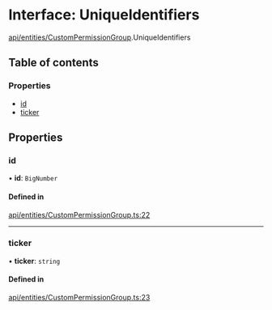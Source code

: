 # Interface: UniqueIdentifiers

[api/entities/CustomPermissionGroup](../wiki/api.entities.CustomPermissionGroup).UniqueIdentifiers

## Table of contents

### Properties

- [id](../wiki/api.entities.CustomPermissionGroup.UniqueIdentifiers#id)
- [ticker](../wiki/api.entities.CustomPermissionGroup.UniqueIdentifiers#ticker)

## Properties

### id

• **id**: `BigNumber`

#### Defined in

[api/entities/CustomPermissionGroup.ts:22](https://github.com/PolymathNetwork/polymesh-sdk/blob/49113a20/src/api/entities/CustomPermissionGroup.ts#L22)

___

### ticker

• **ticker**: `string`

#### Defined in

[api/entities/CustomPermissionGroup.ts:23](https://github.com/PolymathNetwork/polymesh-sdk/blob/49113a20/src/api/entities/CustomPermissionGroup.ts#L23)

